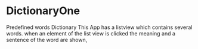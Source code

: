 # DictionaryOne
Predefined words Dictionary
This App has a listview which contains several words.
when an element of the list view is clicked the meaning and a sentence of the word are shown,
